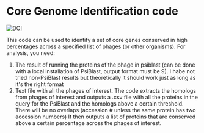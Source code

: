 # Core Genome Identification code
[![DOI](https://zenodo.org/badge/496494729.svg)](https://zenodo.org/badge/latestdoi/496494729)

This code can be used to identify a set of core genes conserved in high percentages across a specified list of phages (or other organisms).
For analysis, you need: <br />
1. The result of running the proteins of the phage in psiblast (can be done with a local installation of PsiBlast, output format must be 9). I habe not tried non-PsiBlast results but theoretically it should work just as long as it's the right format
2. Text file with all the phages of interest.
The code extracts the homologs from phages of interest and outputs a .csv file with all the proteins in the query for the PsiBlast and the homologs above a certain threshold. There will be no overlaps (accession # unless the same protein has two accession numbers)
It then outputs a list of proteins that are conserved above a certain percentage across the phages of interest.
